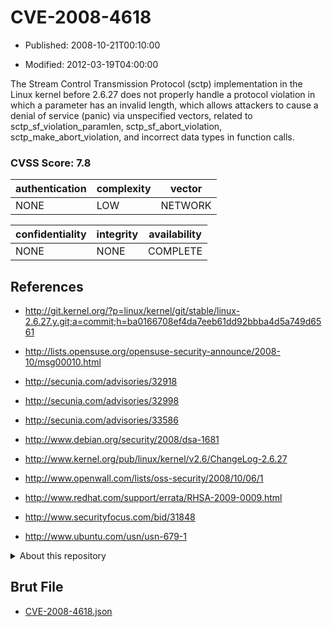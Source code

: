 # CVE-2008-4618

- Published: 2008-10-21T00:10:00

- Modified: 2012-03-19T04:00:00

The Stream Control Transmission Protocol (sctp) implementation in the Linux kernel before 2.6.27 does not properly handle a protocol violation in which a parameter has an invalid length, which allows attackers to cause a denial of service (panic) via unspecified vectors, related to sctp_sf_violation_paramlen, sctp_sf_abort_violation, sctp_make_abort_violation, and incorrect data types in function calls.

### CVSS Score: **7.8**

| authentication | complexity | vector |
| --- | --- | --- |
| NONE | LOW | NETWORK |

| confidentiality | integrity | availability |
| --- | --- | --- |
| NONE | NONE | COMPLETE |

## References

* http://git.kernel.org/?p=linux/kernel/git/stable/linux-2.6.27.y.git;a=commit;h=ba0166708ef4da7eeb61dd92bbba4d5a749d6561

* http://lists.opensuse.org/opensuse-security-announce/2008-10/msg00010.html

* http://secunia.com/advisories/32918

* http://secunia.com/advisories/32998

* http://secunia.com/advisories/33586

* http://www.debian.org/security/2008/dsa-1681

* http://www.kernel.org/pub/linux/kernel/v2.6/ChangeLog-2.6.27

* http://www.openwall.com/lists/oss-security/2008/10/06/1

* http://www.redhat.com/support/errata/RHSA-2009-0009.html

* http://www.securityfocus.com/bid/31848

* http://www.ubuntu.com/usn/usn-679-1

<details>
<summary>About this repository</summary> 

  This repository is part of the project [Live Hack CVE](https://github.com/Live-Hack-CVE). Main website can be found [www.live-hack.org](https://www.live-hack.org) 
  
  Made by [Sn0wAlice](https://github.com/Sn0wAlice) for the people that care about security and need to have a feed of the latest CVEs. Hope you enjoy it, don't forget to star the repo and follow me on [Twitter](https://twitter.com/Sn0wAlice) and [Github](https://github.com/Sn0wAlice). And that is my [personnal website](https://www.alice-snow.me/)

  - [Home Page](https://github.com/Live-Hack-CVE)
  - [Framework](https://github.com/Live-Hack-CVE/cve-framework)
  - [CVE database](https://github.com/Live-Hack-CVE/full_database)
  - [Changelog](https://github.com/Live-Hack-CVE/Changelog)
</details>

## Brut File

* [CVE-2008-4618.json](https://raw.githubusercontent.com/Live-Hack-CVE/full_database/main/cves/2008/CVE-2008-4618.json)

